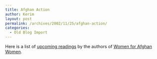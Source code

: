 ```yaml
---
title: Afghan Action
author: Kerim
layout: post
permalink: /archives/2002/11/25/afghan-action/
categories:
  - Old Blog Import
---
```

Here is a list of <a href="http://www.afghanaction.org/index.php?itemid=9" onclick="_gaq.push(['_trackEvent', 'outbound-article', 'http://www.afghanaction.org/index.php?itemid=9', 'upcoming readings']);" >upcoming readings</a> by the authors of <a href="http://www.womenforafghanwomen.org/" onclick="_gaq.push(['_trackEvent', 'outbound-article', 'http://www.womenforafghanwomen.org/', 'Women for Afghan Women']);" >Women for Afghan Women</a>.

